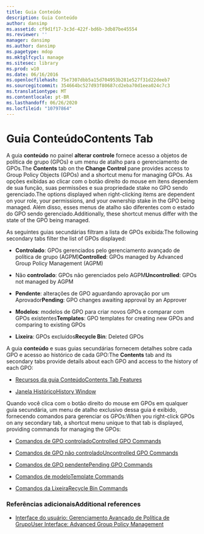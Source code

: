 ```yaml
---
title: Guia Conteúdo
description: Guia Conteúdo
author: dansimp
ms.assetid: cf9d1f17-3c3d-422f-bd6b-3db87be45554
ms.reviewer: ''
manager: dansimp
ms.author: dansimp
ms.pagetype: mdop
ms.mktglfcycl: manage
ms.sitesec: library
ms.prod: w10
ms.date: 06/16/2016
ms.openlocfilehash: 75e7307dbb5a15d704953b281e527f31d22deeb7
ms.sourcegitcommit: 354664bc527d93f80687cd2eba70d1eea024c7c3
ms.translationtype: MT
ms.contentlocale: pt-BR
ms.lasthandoff: 06/26/2020
ms.locfileid: "10797864"
---
```

# <span data-ttu-id="28f7b-103">Guia Conteúdo</span><span class="sxs-lookup"><span data-stu-id="28f7b-103">Contents Tab</span></span>


<span data-ttu-id="28f7b-104">A guia **conteúdo** no painel **alterar controle** fornece acesso a objetos de política de grupo (GPOs) e um menu de atalho para o gerenciamento de GPOs.</span><span class="sxs-lookup"><span data-stu-id="28f7b-104">The **Contents** tab on the **Change Control** pane provides access to Group Policy Objects (GPOs) and a shortcut menu for managing GPOs.</span></span> <span data-ttu-id="28f7b-105">As opções exibidas ao clicar com o botão direito do mouse em itens dependem de sua função, suas permissões e sua propriedade stake no GPO sendo gerenciado.</span><span class="sxs-lookup"><span data-stu-id="28f7b-105">The options displayed when right-clicking items are dependent on your role, your permissions, and your ownership stake in the GPO being managed.</span></span> <span data-ttu-id="28f7b-106">Além disso, esses menus de atalho são diferentes com o estado do GPO sendo gerenciado.</span><span class="sxs-lookup"><span data-stu-id="28f7b-106">Additionally, these shortcut menus differ with the state of the GPO being managed.</span></span>

<span data-ttu-id="28f7b-107">As seguintes guias secundárias filtram a lista de GPOs exibida:</span><span class="sxs-lookup"><span data-stu-id="28f7b-107">The following secondary tabs filter the list of GPOs displayed:</span></span>

-   <span data-ttu-id="28f7b-108">**Controlado**: GPOs gerenciados pelo gerenciamento avançado de política de grupo (AGPM)</span><span class="sxs-lookup"><span data-stu-id="28f7b-108">**Controlled**: GPOs managed by Advanced Group Policy Management (AGPM)</span></span>

-   <span data-ttu-id="28f7b-109">Não **controlado**: GPOs não gerenciados pelo AGPM</span><span class="sxs-lookup"><span data-stu-id="28f7b-109">**Uncontrolled**: GPOs not managed by AGPM</span></span>

-   <span data-ttu-id="28f7b-110">**Pendente**: alterações de GPO aguardando aprovação por um Aprovador</span><span class="sxs-lookup"><span data-stu-id="28f7b-110">**Pending**: GPO changes awaiting approval by an Approver</span></span>

-   <span data-ttu-id="28f7b-111">**Modelos**: modelos de GPO para criar novos GPOs e comparar com GPOs existentes</span><span class="sxs-lookup"><span data-stu-id="28f7b-111">**Templates**: GPO templates for creating new GPOs and comparing to existing GPOs</span></span>

-   <span data-ttu-id="28f7b-112">**Lixeira**: GPOs excluídos</span><span class="sxs-lookup"><span data-stu-id="28f7b-112">**Recycle Bin**: Deleted GPOs</span></span>

<span data-ttu-id="28f7b-113">A guia **conteúdo** e suas guias secundárias fornecem detalhes sobre cada GPO e acesso ao histórico de cada GPO:</span><span class="sxs-lookup"><span data-stu-id="28f7b-113">The **Contents** tab and its secondary tabs provide details about each GPO and access to the history of each GPO:</span></span>

-   [<span data-ttu-id="28f7b-114">Recursos da guia Conteúdo</span><span class="sxs-lookup"><span data-stu-id="28f7b-114">Contents Tab Features</span></span>](contents-tab-features-agpm40.md)

-   [<span data-ttu-id="28f7b-115">Janela Histórico</span><span class="sxs-lookup"><span data-stu-id="28f7b-115">History Window</span></span>](history-window-agpm40.md)

<span data-ttu-id="28f7b-116">Quando você clica com o botão direito do mouse em GPOs em qualquer guia secundária, um menu de atalho exclusivo dessa guia é exibido, fornecendo comandos para gerenciar os GPOs:</span><span class="sxs-lookup"><span data-stu-id="28f7b-116">When you right-click GPOs on any secondary tab, a shortcut menu unique to that tab is displayed, providing commands for managing the GPOs:</span></span>

-   [<span data-ttu-id="28f7b-117">Comandos de GPO controlado</span><span class="sxs-lookup"><span data-stu-id="28f7b-117">Controlled GPO Commands</span></span>](controlled-gpo-commands-agpm40.md)

-   [<span data-ttu-id="28f7b-118">Comandos de GPO não controlado</span><span class="sxs-lookup"><span data-stu-id="28f7b-118">Uncontrolled GPO Commands</span></span>](uncontrolled-gpo-commands-agpm40.md)

-   [<span data-ttu-id="28f7b-119">Comandos de GPO pendente</span><span class="sxs-lookup"><span data-stu-id="28f7b-119">Pending GPO Commands</span></span>](pending-gpo-commands-agpm40.md)

-   [<span data-ttu-id="28f7b-120">Comandos de modelo</span><span class="sxs-lookup"><span data-stu-id="28f7b-120">Template Commands</span></span>](template-commands-agpm40.md)

-   [<span data-ttu-id="28f7b-121">Comandos da Lixeira</span><span class="sxs-lookup"><span data-stu-id="28f7b-121">Recycle Bin Commands</span></span>](recycle-bin-commands-agpm40.md)

### <span data-ttu-id="28f7b-122">Referências adicionais</span><span class="sxs-lookup"><span data-stu-id="28f7b-122">Additional references</span></span>

-   [<span data-ttu-id="28f7b-123">Interface do usuário: Gerenciamento Avançado de Política de Grupo</span><span class="sxs-lookup"><span data-stu-id="28f7b-123">User Interface: Advanced Group Policy Management</span></span>](user-interface-advanced-group-policy-management-agpm40.md)

 

 





